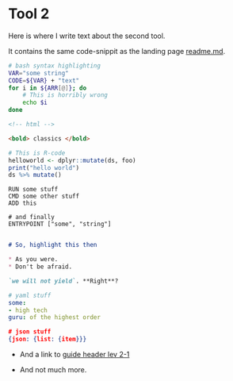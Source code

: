 # Tool 2
Here is where I write text about the second tool.

It contains the same code-snippit as the landing page [readme.md](readme.md).

```bash
# bash syntax highlighting
VAR="some string"
CODE=${VAR} + "text"
for i in ${ARR[@]}; do
    # This is horribly wrong
    echo $i
done
```

```html
<!-- html -->

<bold> classics </bold>
```

```r
# This is R-code
helloworld <- dplyr::mutate(ds, foo)
print("hello world")
ds %>% mutate()
```

```docker
RUN some stuff
CMD some other stuff
ADD this

# and finally
ENTRYPOINT ["some", "string"]

```

```markdown

# So, highlight this then

* As you were.
* Don't be afraid.

`we will not yield`. **Right**?
```

```yaml
# yaml stuff
some:
- high tech
guru: of the highest order

```

```json
# json stuff
{json: {list: {item}}}

```

+ And a link to [guide header lev 2-1](guide.md#heading-lev-2-1)

+ And not much more.

